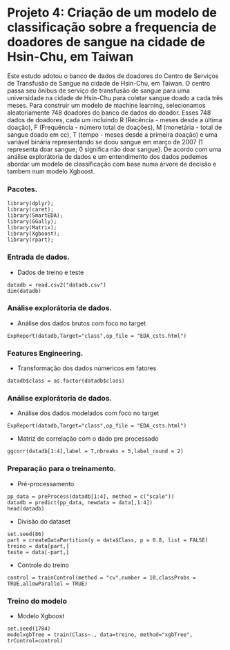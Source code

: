 # Projeto 4: Criação de um modelo de classificação sobre a frequencia de doadores de sangue na cidade de Hsin-Chu, em Taiwan

Este estudo adotou o banco de dados de doadores do Centro de Serviços de Transfusão de Sangue na cidade de Hsin-Chu, em Taiwan. O centro passa seu ônibus de serviço de transfusão de sangue para uma universidade na cidade de Hsin-Chu para coletar sangue doado a cada três meses. Para construir um modelo de machine learning, selecionamos aleatoriamente 748 doadores do banco de dados do doador. Esses 748 dados de doadores, cada um incluindo R (Recência - meses desde a última doação), F (Frequência - número total de doações), M (monetária - total de sangue doado em cc), T (tempo - meses desde a primeira doação) e uma variável binária representando se doou sangue em março de 2007 (1 representa doar sangue; 0 significa não doar sangue). De acordo com uma análise explorátoria de dados e um entendimento dos dados podemos abordar um modelo de classificação com base numa árvore de decisão e tambem num modelo Xgboost.

### Pacotes.

```{r, cache=FALSE, message=FALSE, warning=FALSE}
library(dplyr);
library(caret);
library(SmartEDA);
library(GGally);
library(Matrix);
library(Xgboost);
library(rpart);
```

### Entrada de dados.

* Dados de treino e teste
```{r, cache=FALSE, message=FALSE, warning=FALSE}
datadb = read.csv2("datadb.csv")
dim(datadb)
```

### Análise explorátoria de dados.

* Análise dos dados brutos com foco no target
```{r, cache=FALSE, message=FALSE, warning=FALSE}
ExpReport(datadb,Target="class",op_file = "EDA_csts.html")
```

### Features Engineering.

* Transformação dos dados númericos em fatores
```{r, cache=FALSE, message=FALSE, warning=FALSE}
datadb$class = as.factor(datadb$class)
```

### Análise explorátoria de dados.

* Análise dos dados modelados com foco no target
```{r, cache=FALSE, message=FALSE, warning=FALSE}
ExpReport(datadb,Target="class",op_file = "EDA_csts.html")
```
* Matriz de correlação com o dado pre processado
```{r, cache=FALSE, message=FALSE, warning=FALSE}
ggcorr(datadb[1:4],label = T,nbreaks = 5,label_round = 2)
```

### Preparação para o treinamento.

* Pré-processamento
```{r, cache=FALSE, message=FALSE, warning=FALSE}
pp_data = preProcess(datadb[1:4], method = c("scale"))
datadb = predict(pp_data, newdata = data[,1:4])
head(datadb)
```
* Divisão do dataset
```{r, cache=FALSE, message=FALSE, warning=FALSE}
set.seed(86)
part = createDataPartition(y = data$Class, p = 0.8, list = FALSE)
treino = data[part,]
teste = data[-part,]
```
* Controle do treino
```{r, cache=FALSE, message=FALSE, warning=FALSE}
control = trainControl(method = "cv",number = 10,classProbs = TRUE,allowParallel = TRUE)
```

### Treino do modelo

* Modelo Xgboost
```{r, cache=FALSE, message=FALSE, warning=FALSE}
set.seed(1784)
modelxgbTree = train(Class~., data=treino, method="xgbTree", trControl=control)
```
